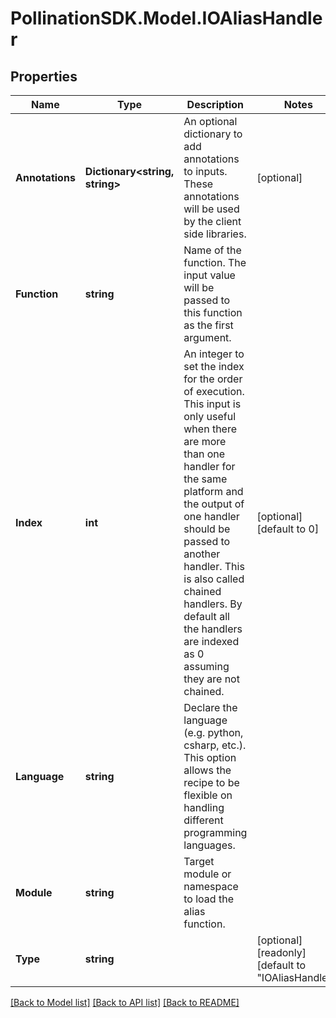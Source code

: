 
# PollinationSDK.Model.IOAliasHandler

## Properties

Name | Type | Description | Notes
------------ | ------------- | ------------- | -------------
**Annotations** | **Dictionary&lt;string, string&gt;** | An optional dictionary to add annotations to inputs. These annotations will be used by the client side libraries. | [optional] 
**Function** | **string** | Name of the function. The input value will be passed to this function as the first argument. | 
**Index** | **int** | An integer to set the index for the order of execution. This input is only useful when there are more than one handler for the same platform and the output of one handler should be passed to another handler. This is also called chained handlers. By default all the handlers are indexed as 0 assuming they are not chained. | [optional] [default to 0]
**Language** | **string** | Declare the language (e.g. python, csharp, etc.). This option allows the recipe to be flexible on handling different programming languages. | 
**Module** | **string** | Target module or namespace to load the alias function. | 
**Type** | **string** |  | [optional] [readonly] [default to "IOAliasHandler"]

[[Back to Model list]](../README.md#documentation-for-models)
[[Back to API list]](../README.md#documentation-for-api-endpoints)
[[Back to README]](../README.md)

